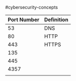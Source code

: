 #cybersecurity-concepts 

| Port Number | Definition |
| ----------- | ---------- |
| 53          | DNS        |
| 80          | HTTP       |
| 443         | HTTPS      |
| 135         |            |
| 445         |            |
| 4357        |            |
|             |            |
